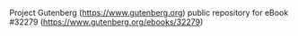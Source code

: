 Project Gutenberg (https://www.gutenberg.org) public repository for eBook #32279 (https://www.gutenberg.org/ebooks/32279)
